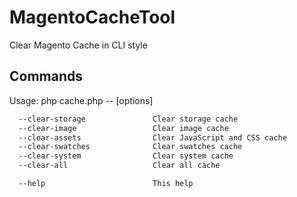 # MagentoCacheTool
Clear Magento Cache in CLI style

## Commands
Usage:  php cache.php -- [options]
```sh
  --clear-storage               Clear storage cache
  --clear-image                 Clear image cache
  --clear-assets                Clear JavaScript and CSS cache
  --clear-swatches              Clear swatches cache
  --clear-system                Clear system cache
  --clear-all                   Clear all cache

  --help                        This help

```
